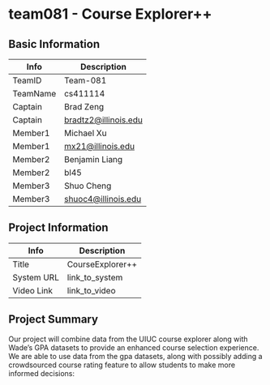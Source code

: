 # team081 - Course Explorer++

## Basic Information

|   Info      |        Description     |
| ----------- | ---------------------- |
| TeamID      |        Team-081        |
| TeamName    |        cs411114        |
| Captain     |        Brad Zeng       |
| Captain     |  bradtz2@illinois.edu  |
| Member1     |       Michael Xu       |
| Member1     |    mx21@illinois.edu   |
| Member2     |      Benjamin Liang    |
| Member2     |         bl45           |
| Member3     |      Shuo Cheng        |
| Member3     |  shuoc4@illinois.edu   |

## Project Information

|   Info      |        Description     |
| ----------- | ---------------------- |
|  Title      |     CourseExplorer++   |
| System URL  |      link_to_system    |
| Video Link  |      link_to_video     |

## Project Summary
Our project will combine data from the UIUC course explorer along with Wade’s GPA datasets to provide an enhanced course selection experience. We are able to use data from the gpa datasets, along with possibly adding a crowdsourced course rating feature to allow students to make more informed decisions:
